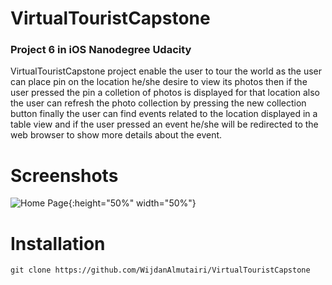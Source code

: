 # VirtualTouristCapstone

### Project 6 in iOS Nanodegree Udacity

VirtualTouristCapstone project enable the user to tour the world as the user can place pin on the location he/she desire
to view its photos then if the user pressed the pin a colletion of photos is displayed for that location also the 
user can refresh the photo collection by pressing the new collection button finally the user can find events related
to the location displayed in a table view and if the user pressed an event he/she will be redirected to the web
browser to show more details about the event.  

# Screenshots 
![Home Page](https://drive.google.com/uc?id=1m6dmMHB1Hi3_BGUXozuiYMyrUIrgrBr2){:height="50%" width="50%"}


# Installation

`git clone https://github.com/WijdanAlmutairi/VirtualTouristCapstone`
